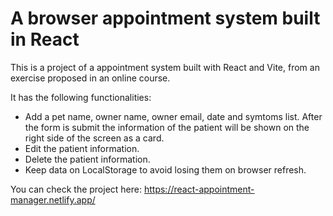 # A browser appointment system built in React

This is a project of a appointment system built with React and Vite, from an exercise proposed in an online course.

It has the following functionalities:

- Add a pet name, owner name, owner email, date and symtoms list. After the form is submit the information of the patient will be shown on the right side of the screen as a card.
- Edit the patient information.
- Delete the patient information.
- Keep data on LocalStorage to avoid losing them on browser refresh.

You can check the project here: https://react-appointment-manager.netlify.app/
